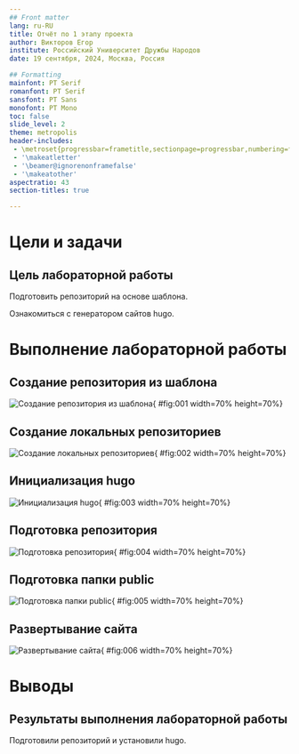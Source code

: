```yaml
---
## Front matter
lang: ru-RU
title: Отчёт по 1 этапу проекта
author: Викторов Егор
institute: Российский Университет Дружбы Народов
date: 19 сентября, 2024, Москва, Россия

## Formatting
mainfont: PT Serif
romanfont: PT Serif
sansfont: PT Sans
monofont: PT Mono
toc: false
slide_level: 2
theme: metropolis
header-includes: 
 - \metroset{progressbar=frametitle,sectionpage=progressbar,numbering=fraction}
 - '\makeatletter'
 - '\beamer@ignorenonframefalse'
 - '\makeatother'
aspectratio: 43
section-titles: true

---
```


# Цели и задачи

## Цель лабораторной работы

Подготовить репозиторий на основе шаблона. 

Ознакомиться с генератором сайтов hugo.

# Выполнение лабораторной работы

## Создание репозитория из шаблона

![Создание репозитория из шаблона](image/01.png){ #fig:001 width=70% height=70%}

## Создание локальных репозиториев

![Создание локальных репозиториев](image/02.png){ #fig:002 width=70% height=70%}

## Инициализация hugo

![Инициализация hugo](image/03.png){ #fig:003 width=70% height=70%}

## Подготовка репозитория

![Подготовка репозитория](image/04.png){ #fig:004 width=70% height=70%}

## Подготовка папки public

![Подготовка папки public](image/05.png){ #fig:005 width=70% height=70%}

## Развертывание сайта

![Развертывание сайта](image/06.png){ #fig:006 width=70% height=70%}

# Выводы

## Результаты выполнения лабораторной работы

Подготовили репозиторий и установили hugo.